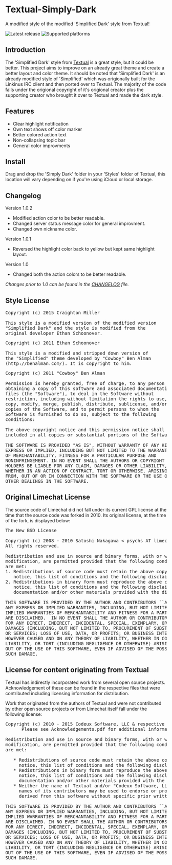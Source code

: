 # Textual-Simply-Dark
A modified style of the modified 'Simplified Dark' style from Textual!

![Latest release][badge-release]  ![Supported platforms][badge-platforms]

## Introduction

The 'Simplified Dark' style from [Textual](https://github.com/Codeux-Software/Textual) is a great style, but it could be better. This project aims to improve on an already great theme and create a better layout and color theme. It should be noted that 'Simplified Dark' is an already modified style of 'Simplified' which was origionally built for the Linkinus IRC client and then ported over to Textual. The majority of the code falls under the origional copyright of it's origional creator plus the supporting creator who brought it over to Textual and made the dark style. 

## Features

* Clear highlight notification
* Own text shows off color marker
* Better colored action text
* Non-collapsing topic bar
* General color improvments 

## Install

Drag and drop the 'Simply Dark' folder in your 'Styles' folder of Textual, this location will vary depending on if you're using iCloud or local storage. 

## Changelog

Version 1.0.2
* Modified action color to be better readable. 
* Changed server status message color for general improvment.
* Changed own nickname color.

Version 1.0.1
* Reversed the highlight color back to yellow but kept same highlight layout.

Version 1.0
* Changed both the action colors to be better readable.

*Changes prior to 1.0 can be found in the [CHANGELOG](CHANGELOG.md) file.*

## Style License

<pre>
Copyright (c) 2015 Craighton Miller

This style is a modified version of the modified version 
"Simplified Dark" and the style is modified from the 
original developer Ethan Schoonover.
</pre>
<pre>
Copyright (c) 2011 Ethan Schoonover

This style is a modified and stripped down version of 
the "Simplified" theme developed by "Cowboy" Ben Alman
(http://benalman.com/). It is copyright to him. 
</pre>
<pre>
Copyright (c) 2011 "Cowboy" Ben Alman

Permission is hereby granted, free of charge, to any person
obtaining a copy of this software and associated documentation
files (the "Software"), to deal in the Software without
restriction, including without limitation the rights to use,
copy, modify, merge, publish, distribute, sublicense, and/or sell
copies of the Software, and to permit persons to whom the
Software is furnished to do so, subject to the following
conditions:

The above copyright notice and this permission notice shall be
included in all copies or substantial portions of the Software.

THE SOFTWARE IS PROVIDED "AS IS", WITHOUT WARRANTY OF ANY KIND,
EXPRESS OR IMPLIED, INCLUDING BUT NOT LIMITED TO THE WARRANTIES
OF MERCHANTABILITY, FITNESS FOR A PARTICULAR PURPOSE AND
NONINFRINGEMENT. IN NO EVENT SHALL THE AUTHORS OR COPYRIGHT
HOLDERS BE LIABLE FOR ANY CLAIM, DAMAGES OR OTHER LIABILITY,
WHETHER IN AN ACTION OF CONTRACT, TORT OR OTHERWISE, ARISING
FROM, OUT OF OR IN CONNECTION WITH THE SOFTWARE OR THE USE OR
OTHER DEALINGS IN THE SOFTWARE.
</pre>

## Original Limechat License

The source code of Limechat did not fall under its current GPL license at the time that the source code was forked in 2010. Its original license, at the time of the fork, is displayed below:

<pre>
The New BSD License

Copyright (c) 2008 - 2010 Satoshi Nakagawa < psychs AT limechat DOT net >
All rights reserved. 

Redistribution and use in source and binary forms, with or without
modification, are permitted provided that the following conditions
are met:
1. Redistributions of source code must retain the above copyright
   notice, this list of conditions and the following disclaimer.
2. Redistributions in binary form must reproduce the above copyright
   notice, this list of conditions and the following disclaimer in the
   documentation and/or other materials provided with the distribution.

THIS SOFTWARE IS PROVIDED BY THE AUTHOR AND CONTRIBUTORS ``AS IS'' AND
ANY EXPRESS OR IMPLIED WARRANTIES, INCLUDING, BUT NOT LIMITED TO, THE
IMPLIED WARRANTIES OF MERCHANTABILITY AND FITNESS FOR A PARTICULAR PURPOSE
ARE DISCLAIMED.  IN NO EVENT SHALL THE AUTHOR OR CONTRIBUTORS BE LIABLE
FOR ANY DIRECT, INDIRECT, INCIDENTAL, SPECIAL, EXEMPLARY, OR CONSEQUENTIAL
DAMAGES (INCLUDING, BUT NOT LIMITED TO, PROCUREMENT OF SUBSTITUTE GOODS
OR SERVICES; LOSS OF USE, DATA, OR PROFITS; OR BUSINESS INTERRUPTION)
HOWEVER CAUSED AND ON ANY THEORY OF LIABILITY, WHETHER IN CONTRACT, STRICT
LIABILITY, OR TORT (INCLUDING NEGLIGENCE OR OTHERWISE) ARISING IN ANY WAY
OUT OF THE USE OF THIS SOFTWARE, EVEN IF ADVISED OF THE POSSIBILITY OF
SUCH DAMAGE.
</pre>

## License for content originating from Textual

Textual has indirectly incorporated work from several open source projects. Acknowledgement of these can be found in the respective files that were contributed including licensing information for distribution.

Work that originated from the authors of Textual and were not contributed by other open source projects or from Limechat itself fall under the following license:

<pre>
Copyright (c) 2010 - 2015 Codeux Software, LLC & respective contributors.
      Please see Acknowledgements.pdf for additional information.

Redistribution and use in source and binary forms, with or without
modification, are permitted provided that the following conditions
are met:

   * Redistributions of source code must retain the above copyright
     notice, this list of conditions and the following disclaimer.
   * Redistributions in binary form must reproduce the above copyright
     notice, this list of conditions and the following disclaimer in the
     documentation and/or other materials provided with the distribution.
   * Neither the name of Textual and/or "Codeux Software, LLC", nor the 
     names of its contributors may be used to endorse or promote products 
     derived from this software without specific prior written permission.

THIS SOFTWARE IS PROVIDED BY THE AUTHOR AND CONTRIBUTORS ``AS IS'' AND
ANY EXPRESS OR IMPLIED WARRANTIES, INCLUDING, BUT NOT LIMITED TO, THE
IMPLIED WARRANTIES OF MERCHANTABILITY AND FITNESS FOR A PARTICULAR PURPOSE
ARE DISCLAIMED. IN NO EVENT SHALL THE AUTHOR OR CONTRIBUTORS BE LIABLE
FOR ANY DIRECT, INDIRECT, INCIDENTAL, SPECIAL, EXEMPLARY, OR CONSEQUENTIAL
DAMAGES (INCLUDING, BUT NOT LIMITED TO, PROCUREMENT OF SUBSTITUTE GOODS
OR SERVICES; LOSS OF USE, DATA, OR PROFITS; OR BUSINESS INTERRUPTION)
HOWEVER CAUSED AND ON ANY THEORY OF LIABILITY, WHETHER IN CONTRACT, STRICT
LIABILITY, OR TORT (INCLUDING NEGLIGENCE OR OTHERWISE) ARISING IN ANY WAY
OUT OF THE USE OF THIS SOFTWARE, EVEN IF ADVISED OF THE POSSIBILITY OF
SUCH DAMAGE.
</pre>


[badge-release]: https://img.shields.io/badge/Version-1.0.2-green.svg?style=flat-square "Latest release"
[badge-platforms]: https://img.shields.io/badge/Platforms-Mac-blue.svg?style=flat-square "Supported platforms"
